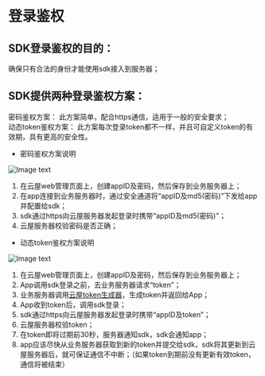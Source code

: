 # 登录鉴权

## SDK登录鉴权的目的：
确保只有合法的身份才能使用sdk接入到服务器；

## SDK提供两种登录鉴权方案：
密码鉴权方案： 此方案简单，配合https通信，适用于一般的安全要求；  
动态token鉴权方案： 此方案每次登录token都不一样，并且可自定义token的有效期，具有更高的安全性。

- 密码鉴权方案说明

![Image text](/images/login_1.png)

1. 在云屋web管理页面上，创建appID及密码，然后保存到业务服务器上；
2. 在app连接到业务服务器时，通过安全通道将“appID及md5(密码)”下发给app并配置给sdk；
3. sdk通过https向云屋服务器发起登录时携带“appID及md5(密码)”；
4. 云屋服务器校验密码是否正确；

- 动态token鉴权方案说明

![Image text](/images/login_2.png)

1. 在云屋web管理页面上，创建appID及密码，然后保存到业务服务器上；
1. App调用sdk登录之前，去业务服务器请求“token”；
1. 业务服务器调用[云屋token生成器](https://www.cloudroom.com/pages/tokenGenerator/)，生成token并返回给App；
1. App收到token后，调用sdk登录；
1. sdk通过https向云屋服务器发起登录时携带“appID及token”；
1. 云屋服务器校验token；
1. 在token即将过期前30秒，服务器通知sdk，sdk会通知app；
1. app应该尽快从业务服务器获取到新的token并提交给sdk，sdk将其更新到云屋服务器后，就可保证通信不中断；（如果token到期前没有更新有效token，通信将被结束）
